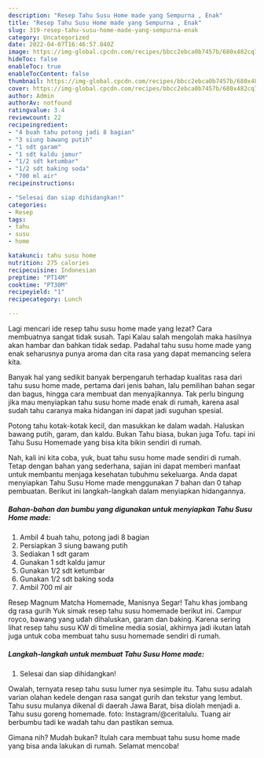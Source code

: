 ```yaml
---
description: "Resep Tahu Susu Home made yang Sempurna , Enak"
title: "Resep Tahu Susu Home made yang Sempurna , Enak"
slug: 319-resep-tahu-susu-home-made-yang-sempurna-enak
category: Uncategorized
date: 2022-04-07T16:46:57.840Z
image: https://img-global.cpcdn.com/recipes/bbcc2ebca0b7457b/680x482cq70/tahu-susu-home-made-foto-resep-utama.jpg
hideToc: false
enableToc: true
enableTocContent: false
thumbnail: https://img-global.cpcdn.com/recipes/bbcc2ebca0b7457b/680x482cq70/tahu-susu-home-made-foto-resep-utama.jpg
cover: https://img-global.cpcdn.com/recipes/bbcc2ebca0b7457b/680x482cq70/tahu-susu-home-made-foto-resep-utama.jpg
author: Admin
authorAv: notfound
ratingvalue: 3.4
reviewcount: 22
recipeingredient:
- "4 buah tahu potong jadi 8 bagian"
- "3 siung bawang putih"
- "1 sdt garam"
- "1 sdt kaldu jamur"
- "1/2 sdt ketumbar"
- "1/2 sdt baking soda"
- "700 ml air"
recipeinstructions:

- "Selesai dan siap dihidangkan!"
categories:
- Resep
tags:
- tahu
- susu
- home

katakunci: tahu susu home 
nutrition: 275 calories
recipecuisine: Indonesian
preptime: "PT14M"
cooktime: "PT30M"
recipeyield: "1"
recipecategory: Lunch

---
```



Lagi mencari ide resep tahu susu home made yang lezat? Cara membuatnya sangat tidak susah. Tapi Kalau salah mengolah maka hasilnya akan hambar dan bahkan tidak sedap. Padahal tahu susu home made yang enak seharusnya punya aroma dan cita rasa yang dapat memancing selera kita.


Banyak hal yang sedikit banyak berpengaruh terhadap kualitas rasa dari tahu susu home made, pertama dari jenis bahan, lalu pemilihan bahan segar dan bagus, hingga cara membuat dan menyajikannya. Tak perlu bingung jika mau menyiapkan tahu susu home made enak di rumah, karena asal sudah tahu caranya maka hidangan ini dapat jadi suguhan spesial.

Potong tahu kotak-kotak kecil, dan masukkan ke dalam wadah. Haluskan bawang putih, garam, dan kaldu. Bukan Tahu biasa, bukan juga Tofu. tapi ini Tahu Susu Homemade yang bisa kita bikin sendiri di rumah.


Nah, kali ini kita coba, yuk, buat tahu susu home made sendiri di rumah. Tetap dengan bahan yang sederhana, sajian ini dapat memberi manfaat untuk membantu menjaga kesehatan tubuhmu sekeluarga. Anda dapat menyiapkan Tahu Susu Home made menggunakan 7 bahan dan 0 tahap pembuatan. Berikut ini langkah-langkah dalam menyiapkan hidangannya.

<!--inarticleads1-->

##### Bahan-bahan dan bumbu yang digunakan untuk menyiapkan Tahu Susu Home made:

1. Ambil 4 buah tahu, potong jadi 8 bagian
1. Persiapkan 3 siung bawang putih
1. Sediakan 1 sdt garam
1. Gunakan 1 sdt kaldu jamur
1. Gunakan 1/2 sdt ketumbar
1. Gunakan 1/2 sdt baking soda
1. Ambil 700 ml air


Resep Magnum Matcha Homemade, Manisnya Segar! Tahu khas jombang dg rasa gurih Yuk simak resep tahu susu homemade berikut ini. Campur royco, bawang yang udah dihaluskan, garam dan baking. Karena sering lihat resep tahu susu KW di timeline media sosial, akhirnya jadi ikutan latah juga untuk coba membuat tahu susu homemade sendiri di rumah. 

<!--inarticleads2-->

##### Langkah-langkah untuk membuat Tahu Susu Home made:


1. Selesai dan siap dihidangkan!

Owalah, ternyata resep tahu susu lumer nya sesimple itu. Tahu susu adalah varian olahan kedele dengan rasa sangat gurih dan tekstur yang lembut. Tahu susu mulanya dikenal di daerah Jawa Barat, bisa diolah menjadi a. Tahu susu goreng homemade. foto: Instagram/@ceritalulu. Tuang air berbumbu tadi ke wadah tahu dan pastikan semua. 

Gimana nih? Mudah bukan? Itulah cara membuat tahu susu home made yang bisa anda lakukan di rumah. Selamat mencoba!
